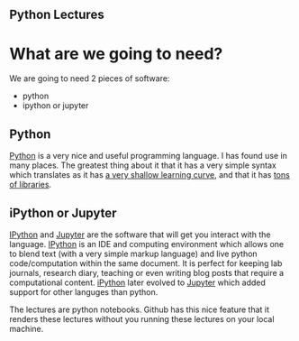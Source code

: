 Python Lectures
----------------

What are we going to need?
==========================

We are going to need 2 pieces of software:

 * python
 * ipython or jupyter

## Python

[Python][1] is a very nice and useful programming language. I has found use in
many places.  The greatest thing about it that it has a very simple syntax 
which translates as it has [a very shallow learning curve][2], and that it has 
[tons of libraries][3].

[1]: http://python.org
[2]: https://wiki.python.org/moin/SimplePrograms
[3]: https://wiki.python.org/moin/UsefulModules

## iPython or Jupyter

[IPython][4] and [Jupyter][5] are the software that will get you interact with 
the language. [IPython][4] is an IDE and computing environment which allows one 
to blend text (with a very simple markup language) and live python code/computation 
within the same document.  It is perfect for keeping lab journals, research diary, 
teaching or even writing blog posts that require a computational content. [iPython][4] 
later evolved to [Jupyter][5] which added support for other languges than 
python.  

The lectures are python notebooks.  Github has this nice feature that it renders
these lectures without you running these lectures on your local machine.

[4]: http://ipython.org/
[5]: https://jupyter.org/

